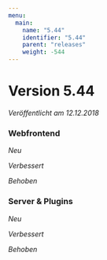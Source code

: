 ```yaml
---
menu:
  main:
    name: "5.44"
    identifier: "5.44"
    parent: "releases"
    weight: -544
---
```


# Version 5.44

*Veröffentlicht am 12.12.2018*

### Webfrontend

*Neu*

*Verbessert*

*Behoben*

### Server & Plugins

*Neu*

*Verbessert*

*Behoben*

